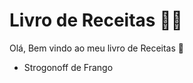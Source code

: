 # Livro de Receitas :man_cook:

Olá, Bem vindo ao meu livro de Receitas :book:

* Strogonoff de Frango

